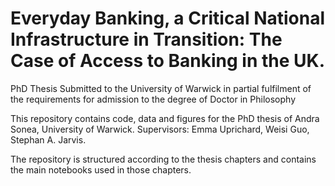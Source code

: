 # Everyday Banking, a Critical National Infrastructure in Transition: The Case of Access to Banking in the UK. 

PhD Thesis Submitted to the University of Warwick in partial fulfilment of the requirements for admission to the degree of Doctor in Philosophy

This repository contains code, data and figures for the PhD thesis of Andra Sonea, University of Warwick. Supervisors: Emma Uprichard, Weisi Guo, Stephan A. Jarvis.

The repository is structured according to the thesis chapters and contains the main notebooks used in those chapters.


